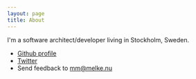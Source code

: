 ```yaml
---
layout: page
title: About
---
```


I'm a software architect/developer living in Stockholm, Sweden.

* [Github profile](https://github.com/melke)
* [Twitter](https://twitter.com/matsmelke)
* Send feedback to [mm@melke.nu](mailto:blog@melke.nu">mm@melke.nu)
